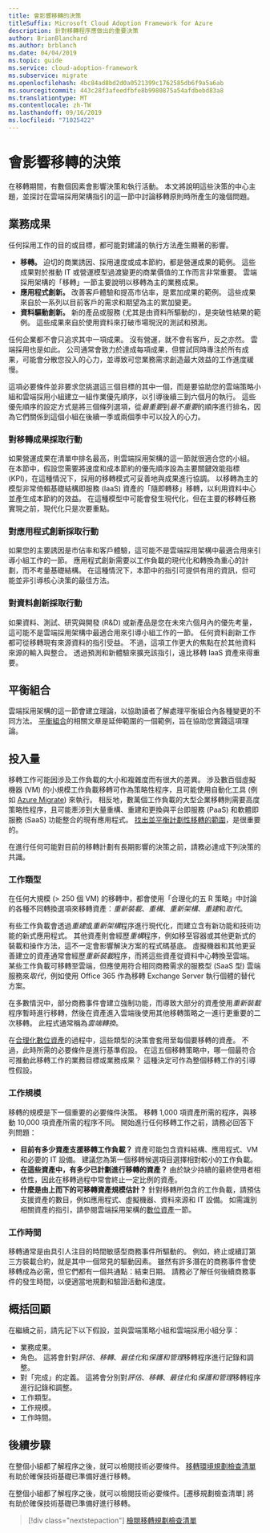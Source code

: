 ```yaml
---
title: 會影響移轉的決策
titleSuffix: Microsoft Cloud Adoption Framework for Azure
description: 針對移轉程序應做出的重要決策
author: BrianBlanchard
ms.author: brblanch
ms.date: 04/04/2019
ms.topic: guide
ms.service: cloud-adoption-framework
ms.subservice: migrate
ms.openlocfilehash: 4bc84ad8bd2d0a0521399c1762585db6f9a5a6ab
ms.sourcegitcommit: 443c28f3afeedfbfe8b9980875a54afdbebd83a8
ms.translationtype: MT
ms.contentlocale: zh-TW
ms.lasthandoff: 09/16/2019
ms.locfileid: "71025422"
---
```

# <a name="decisions-that-affect-migrations"></a>會影響移轉的決策

在移轉期間，有數個因素會影響決策和執行活動。 本文將說明這些決策的中心主題，並探討在雲端採用架構指引的這一節中討論移轉原則時所產生的幾個問題。

## <a name="business-outcomes"></a>業務成果

任何採用工作的目的或目標，都可能對建議的執行方法產生顯著的影響。

- **移轉。** 迫切的商業誘因、採用速度或成本節約，都是營運成果的範例。 這些成果對於推動 IT 或營運模型過渡變更的商業價值的工作而言非常重要。 雲端採用架構的「移轉」一節主要說明以移轉為主的業務成果。
- **應用程式創新。** 改善客戶體驗和提高市佔率，是累加成果的範例。 這些成果來自於一系列以目前客戶的需求和期望為主的累加變更。
- **資料驅動創新。** 新的產品或服務 (尤其是由資料所驅動的)，是突破性結果的範例。 這些成果來自於使用資料來打破市場現況的測試和預測。

任何企業都不會只追求其中一項成果。 沒有營運，就不會有客戶，反之亦然。 雲端採用也是如此。 公司通常會致力於達成每項成果，但嘗試同時專注於所有成果，可能會分散您投入的心力，並導致可您業務需求創造最大效益的工作進度緩慢。

這項必要條件並非要求您挑選這三個目標的其中一個，而是要協助您的雲端策略小組和雲端採用小組建立一組作業優先順序，以引導後續三到六個月的執行。 這些優先順序的設定方式是將三個條列選項，從*最重要*到*最不重要*的順序進行排名，因為它們關係到這個小組在後續一季或兩個季中可以投入的心力。

### <a name="acting-on-migration-outcomes"></a>對移轉成果採取行動

如果營運成果在清單中排名最高，則雲端採用架構的這一節就很適合您的小組。 在本節中，假設您需要將速度和成本節約的優先順序設為主要關鍵效能指標 (KPI)，在這種情況下，採用的移轉模式可妥善地與成果進行協調。 以移轉為主的模型非常倚賴基礎結構即服務 (IaaS) 資產的「隨即轉移」移轉，以利用資料中心並產生成本節約的效益。 在這種模型中可能會發生現代化，但在主要的移轉任務實現之前，現代化只是次要重點。

### <a name="acting-on-application-innovations"></a>對應用程式創新採取行動

如果您的主要誘因是市佔率和客戶體驗，這可能不是雲端採用架構中最適合用來引導小組工作的一節。 應用程式創新需要以工作負載的現代化和轉換為重心的計劃，而不考量基礎結構。 在這種情況下，本節中的指引可提供有用的資訊，但可能並非引導核心決策的最佳方法。

### <a name="acting-on-data-innovations"></a>對資料創新採取行動

如果資料、測試、研究與開發 (R&D) 或新產品是您在未來六個月內的優先考量，這可能不是雲端採用架構中最適合用來引導小組工作的一節。 任何資料創新工作都可從移轉現有來源資料的指引受益。 不過，這項工作更大的焦點在於其他資料來源的輸入與整合。 透過預測和新體驗來擴充該指引，遠比移轉 IaaS 資產來得重要。

## <a name="balancing-the-portfolio"></a>平衡組合

雲端採用架構的這一節會建立理論，以協助讀者了解處理平衡組合內各種變更的不同方法。 [平衡組合](../../expanded-scope/balance-the-portfolio.md)的相關文章是延伸範圍的一個範例，旨在協助您實踐這項理論。

## <a name="effort"></a>投入量

移轉工作可能因涉及工作負載的大小和複雜度而有很大的差異。 涉及數百個虛擬機器 (VM) 的小規模工作負載移轉可作為策略性程序，且可能使用自動化工具 (例如 [Azure Migrate](https://docs.microsoft.com/azure/migrate/migrate-overview)) 來執行。 相反地，數萬個工作負載的大型企業移轉則需要高度策略性程序，且可能牽涉到大量重構、重建和更換與平台即服務 (PaaS) 和軟體即服務 (SaaS) 功能整合的現有應用程式。 [找出並平衡計劃性移轉的範圍](../../expanded-scope/balance-the-portfolio.md)，是很重要的。

在進行任何可能對目前的移轉計劃有長期影響的決策之前，請務必達成下列決策的共識。

### <a name="effort-type"></a>工作類型

在任何大規模 (> 250 個 VM) 的移轉中，都會使用「合理化的五 R 策略」中討論的各種不同轉換選項來移轉資產：*重新裝載*、*重構*、*重新架構*、*重建*和*取代*。

有些工作負載會透過*重建*或*重新架構*程序進行現代化，而建立含有新功能和技術功能的新式應用程式。 其他資產則會經歷*重構*程序，例如移至容器或其他更新式的裝載和操作方法，這不一定會影響解決方案的程式碼基底。 虛擬機器和其他更妥善建立的資產通常會經歷*重新裝載*程序，而將這些資產從資料中心轉換至雲端。 某些工作負載可移轉至雲端，但應使用符合相同商務需求的服務型 (SaaS 型) 雲端服務來*取代*，例如使用 Office 365 作為移轉 Exchange Server 執行個體的替代方案。

在多數情況中，部分商務事件會建立強制功能，而導致大部分的資產使用*重新裝載*程序暫時進行移轉，然後在資產進入雲端後使用其他移轉策略之一進行更重要的二次移轉。 此程式通常稱為*雲端轉換*。

在[合理化數位資產](../../../digital-estate/calculate.md)的過程中，這些類型的決策會套用至每個要移轉的資產。 不過，此時所需的必要條件是進行基準假設。 在這五個移轉策略中，哪一個最符合可推動此移轉工作的業務目標或業務成果？ 這種決定可作為整個移轉工作的引導性假設。

### <a name="effort-scale"></a>工作規模

移轉的規模是下一個重要的必要條件決策。 移轉 1,000 項資產所需的程序，與移動 10,000 項資產所需的程序不同。 開始進行任何移轉工作之前，請務必回答下列問題：

- **目前有多少資產支援移轉工作負載？** 資產可能包含資料結構、應用程式、VM 和必要的 IT 設備。 建議您為第一個移轉候選項目選擇相對較小的工作負載。
- **在這些資產中，有多少已計劃進行移轉的資產？** 由於缺少持續的最終使用者相依性，因此在移轉過程中常會終止一定比例的資產。
- **什麼是由上而下的可移轉資產規模估計？** 針對移轉所包含的工作負載，請預估支援資產的數目，例如應用程式、虛擬機器、資料來源和 IT 設備。 如需識別相關資產的指引，請參閱雲端採用架構的[數位資產](../../../digital-estate/index.md)一節。

### <a name="effort-timing"></a>工作時間

移轉通常是由具引人注目的時間敏感型商務事件所驅動的。 例如，終止或續訂第三方裝載合約，就是其中一個常見的驅動因素。 雖然有許多潛在的商務事件會使移轉成為必需，但它們都有一個共通點：結束日期。 請務必了解任何後續商務事件的發生時間，以便適當地規劃和驗證活動和速度。

## <a name="recap"></a>概括回顧

在繼續之前，請先記下以下假設，並與雲端策略小組和雲端採用小組分享：

- 業務成果。
- 角色。 這將會針對*評估*、*移轉*、*最佳化*和*保護和管理*移轉程序進行記錄和調整。
- 對「完成」的定義。 這將會分別對*評估*、*移轉*、*最佳化*和*保護和管理*移轉程序進行記錄和調整。
- 工作類型。
- 工作規模。
- 工作時間。

## <a name="next-steps"></a>後續步驟

在整個小組都了解程序之後，就可以檢閱技術必要條件。 [移轉環境規劃檢查清單](./planning-checklist.md)有助於確保技術基礎已準備好進行移轉。

在整個小組都了解程序之後，就可以檢閱技術必要條件。[遷移規劃檢查清單] 將有助於確保技術基礎已準備好進行移轉。

> [!div class="nextstepaction"]
> [檢閱移轉規劃檢查清單](./planning-checklist.md)
